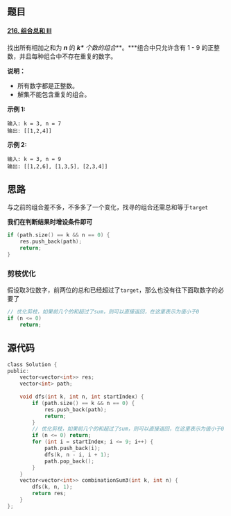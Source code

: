 ## 题目

#### [216. 组合总和 III](https://leetcode-cn.com/problems/combination-sum-iii/)

找出所有相加之和为 ***n*** 的 ***k\*** 个数的组合***。\***组合中只允许含有 1 - 9 的正整数，并且每种组合中不存在重复的数字。

**说明：**

- 所有数字都是正整数。
- 解集不能包含重复的组合。 

**示例 1:**

```
输入: k = 3, n = 7
输出: [[1,2,4]]
```

**示例 2:**

```
输入: k = 3, n = 9
输出: [[1,2,6], [1,3,5], [2,3,4]]
```

## 思路

与之前的组合差不多，不多多了一个变化，找寻的组合还需总和等于`target`

**我们在判断结果时增设条件即可**

```C
if (path.size() == k && n == 0) {
    res.push_back(path);
    return;
}
```

### 剪枝优化

假设取3位数字，前两位的总和已经超过了`target`，那么也没有往下面取数字的必要了

```C
// 优化剪枝，如果前几个的和超过了sum，则可以直接返回，在这里表示为值小于0
if (n <= 0) 
    return;
```



## 源代码

```C
class Solution {
public:
    vector<vector<int>> res;
    vector<int> path;
    
    void dfs(int k, int n, int startIndex) {
        if (path.size() == k && n == 0) {
            res.push_back(path);
            return;
        }
        // 优化剪枝，如果前几个的和超过了sum，则可以直接返回，在这里表示为值小于0
        if (n <= 0) return;
        for (int i = startIndex; i <= 9; i++) {
            path.push_back(i);
            dfs(k, n - i, i + 1);
            path.pop_back();
        }
    }   
    vector<vector<int>> combinationSum3(int k, int n) {
        dfs(k, n, 1);    
        return res;
    }
};
```

